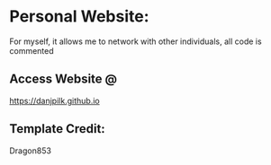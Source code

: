 # Personal Website:
For myself, it allows me to network with other individuals, all code is commented

## Access Website @
https://danjpilk.github.io


## Template Credit:
Dragon853

